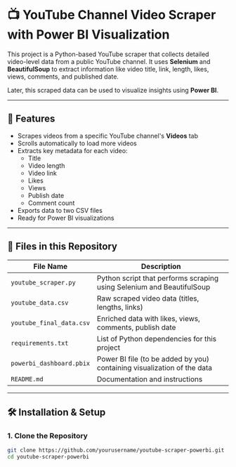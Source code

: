 # 📺 YouTube Channel Video Scraper with Power BI Visualization

This project is a Python-based YouTube scraper that collects detailed video-level data from a public YouTube channel. It uses **Selenium** and **BeautifulSoup** to extract information like video title, link, length, likes, views, comments, and published date.

Later, this scraped data can be used to visualize insights using **Power BI**.

---

## 🚀 Features

- Scrapes videos from a specific YouTube channel's **Videos** tab
- Scrolls automatically to load more videos
- Extracts key metadata for each video:
  - Title
  - Video length
  - Video link
  - Likes
  - Views
  - Publish date
  - Comment count
- Exports data to two CSV files
- Ready for Power BI visualizations

---

## 🧾 Files in this Repository

| File Name              | Description                                                                 |
|------------------------|-----------------------------------------------------------------------------|
| `youtube_scraper.py`   | Python script that performs scraping using Selenium and BeautifulSoup       |
| `youtube_data.csv`     | Raw scraped video data (titles, lengths, links)                             |
| `youtube_final_data.csv`| Enriched data with likes, views, comments, publish date                    |
| `requirements.txt`     | List of Python dependencies for this project                                |
| `powerbi_dashboard.pbix` | Power BI file (to be added by you) containing visualization of the data   |
| `README.md`            | Documentation and instructions                                              |

---

## 🛠️ Installation & Setup

### 1. Clone the Repository
```bash
git clone https://github.com/yourusername/youtube-scraper-powerbi.git
cd youtube-scraper-powerbi
